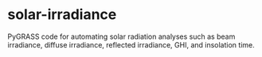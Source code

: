 # solar-irradiance
PyGRASS code for automating solar radiation analyses such as beam irradiance, diffuse irradiance, reflected irradiance, GHI, and insolation time.
